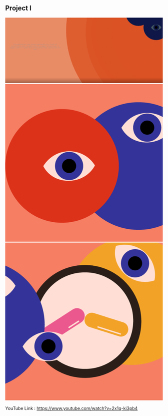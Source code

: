 ## Project I

![Screenshot of emptyExample](emptyExample.png)
![Screenshot of project](eyes_clocks-01.png)
![Photo of project](eyes_clocks-02.png)

YouTube Link : https://www.youtube.com/watch?v=2x1q-ki3pb4

